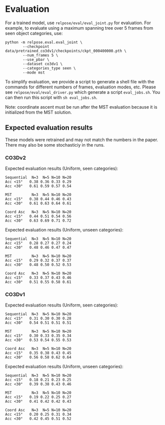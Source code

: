 # Evaluation

For a trained model, use `relpose/eval/eval_joint.py` for evaluation. For example,
to evaluate using a maximum spanning tree over 5 frames from seen object categories,
use:
```
python -m relpose.eval.eval_joint \
        --checkpoint data/pretrained_co3dv1/checkpoints/ckpt_000400000.pth \
        --num_frames 5 \
        --use_pbar \
        --dataset co3dv1 \
        --categories_type seen \
        --mode mst
```

To simplify evaluation, we provide a script to generate a shell file with the commands
for different numbers of frames, evaluation modes, etc. Please see
`relpose/eval/eval_driver.py` which generate a script `eval_jobs.sh`. You can then run
this script with `sh eval_jobs.sh`.

Note: coordinate ascent must be run after the MST evaluation because it is initialized
from the MST solution.

## Expected evaluation results

These models were retrained and may not match the numbers in the paper. There may also
be some stochasticiy in the runs.

### CO3Dv2

Expected evaluation results (Uniform, seen categories):
```
Sequential  N=3  N=5 N=10 N=20
Acc <15°   0.38 0.36 0.33 0.29
Acc <30°   0.61 0.59 0.57 0.54

MST         N=3  N=5 N=10 N=20
Acc <15°   0.38 0.44 0.46 0.43
Acc <30°   0.61 0.63 0.64 0.61

Coord Asc   N=3  N=5 N=10 N=20
Acc <15°   0.44 0.51 0.54 0.56
Acc <30°   0.63 0.69 0.71 0.72
```


Expected evaluation results (Uniform, unseen categories):
```
Sequential  N=3  N=5 N=10 N=20
Acc <15°   0.28 0.27 0.27 0.24
Acc <30°   0.48 0.46 0.47 0.47

MST         N=3  N=5 N=10 N=20
Acc <15°   0.29 0.32 0.37 0.37
Acc <30°   0.48 0.50 0.52 0.53

Coord Asc   N=3  N=5 N=10 N=20
Acc <15°   0.33 0.37 0.43 0.46
Acc <30°   0.51 0.55 0.58 0.61

```


### CO3Dv1

Expected evaluation results (Uniform, seen categories):
```
Sequential  N=3  N=5 N=10 N=20
Acc <15°   0.31 0.30 0.30 0.28
Acc <30°   0.54 0.51 0.51 0.51

MST         N=3  N=5 N=10 N=20
Acc <15°   0.30 0.33 0.35 0.34
Acc <30°   0.53 0.54 0.55 0.53

Coord Asc   N=3  N=5 N=10 N=20
Acc <15°   0.35 0.38 0.43 0.45
Acc <30°   0.56 0.58 0.62 0.64
```


Expected evaluation results (Uniform, unseen categories):
```
Sequential  N=3  N=5 N=10 N=20
Acc <15°   0.18 0.21 0.23 0.25
Acc <30°   0.39 0.38 0.43 0.46

MST         N=3  N=5 N=10 N=20
Acc <15°   0.19 0.22 0.25 0.27
Acc <30°   0.41 0.42 0.42 0.43

Coord Asc   N=3  N=5 N=10 N=20
Acc <15°   0.20 0.25 0.31 0.34
Acc <30°   0.42 0.45 0.51 0.52

```
